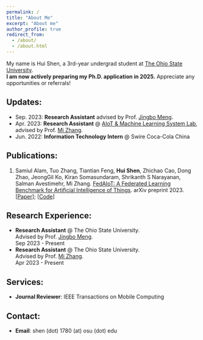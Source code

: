 ```yaml
---
permalink: /
title: "About Me"
excerpt: "About me"
author_profile: true
redirect_from: 
  - /about/
  - /about.html
---
```

My name is Hui Shen, a 3rd-year undergrad student at [The Ohio State University](https://www.osu.edu/).<br/>
**I am now actively preparing my Ph.D. application in 2025.** Appreciate any opportunities or referrals!
<br />

## Updates:
* Sep. 2023: **Research Assistant** advised by Prof. [Jingbo Meng](https://sites.google.com/view/jingbomeng).
* Apr. 2023: **Research Assistant** @ [AIoT & Machine Learning System Lab](https://aiot-mlsys-lab.github.io/), advised by Prof. [Mi Zhang](https://mi-zhang.github.io/).
* Jun. 2022: **Information Technology Intern** @ Swire Coca-Cola China

## Publications:
1. Samiul Alam, Tuo Zhang, Tiantian Feng, **Hui Shen**, Zhichao Cao, Dong Zhao, JeongGil Ko, Kiran Somasundaram, Shrikanth S Narayanan, Salman Avestimehr, Mi Zhang. <u>FedAIoT: A Federated Learning Benchmark for Artificial Intelligence of Things</u>. arXiv preprint 2023. <br /> [[Paper](https://arxiv.org/pdf/2310.00109.pdf)]; [[Code](https://github.com/AIoT-MLSys-Lab/FedAIoT)]

## Research Experience:
* **Research Assistant** @ The Ohio State University.<br />
  Advised by Prof. [Jingbo Meng](https://sites.google.com/view/jingbomeng).<br />
  Sep 2023 - Present 
* **Research Assistant** @ The Ohio State University.<br />
  Advised by Prof. [Mi Zhang](https://mi-zhang.github.io/).<br />
  Apr 2023 - Present

## Services:
* **Journal Reviewer**: IEEE Transactions on Mobile Computing

## Contact:
* **Email**: shen (dot) 1780 (at) osu (dot) edu